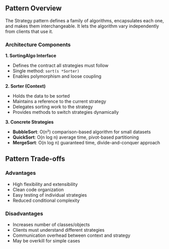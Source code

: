 ## Pattern Overview

The Strategy pattern defines a family of algorithms, encapsulates each one, and makes them interchangeable. It lets the algorithm vary independently from clients that use it.

### Architecture Components

**1. SortingAlgo Interface**
- Defines the contract all strategies must follow
- Single method: `sort(s *Sorter)`
- Enables polymorphism and loose coupling

**2. Sorter (Context)**
- Holds the data to be sorted
- Maintains a reference to the current strategy
- Delegates sorting work to the strategy
- Provides methods to switch strategies dynamically

**3. Concrete Strategies**
- **BubbleSort**: O(n²) comparison-based algorithm for small datasets
- **QuickSort**: O(n log n) average time, pivot-based partitioning
- **MergeSort**: O(n log n) guaranteed time, divide-and-conquer approach

## Pattern Trade-offs

### Advantages
- High flexibility and extensibility
- Clean code organization
- Easy testing of individual strategies
- Reduced conditional complexity

### Disadvantages
- Increases number of classes/objects
- Clients must understand different strategies
- Communication overhead between context and strategy
- May be overkill for simple cases
